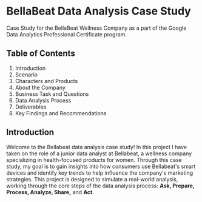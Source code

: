 # BellaBeat Data Analysis Case Study
Case Study for the BellaBeat Wellness Company as a part of the Google Data Analytics Professional Certificate program.

## Table of Contents
1. Introduction
2. Scenario
3. Characters and Products
4. About the Company
5. Business Task and Questions
6. Data Analysis Process
7. Deliverables
8. Key Findings and Recommendations


## Introduction
Welcome to the Bellabeat data analysis case study! In this project I have taken on the role of a junior data analyst at Bellabeat, a wellness company specializing in health-focused products for women. Through this case study, my goal is to gain insights into how consumers use Bellabeat's smart devices and identify key trends to help influence the company's marketing strategies. This project is designed to simulate a real-world analysis, working through the core steps of the data analysis process: **Ask, Prepare, Process, Analyze, Share,** and **Act.**

